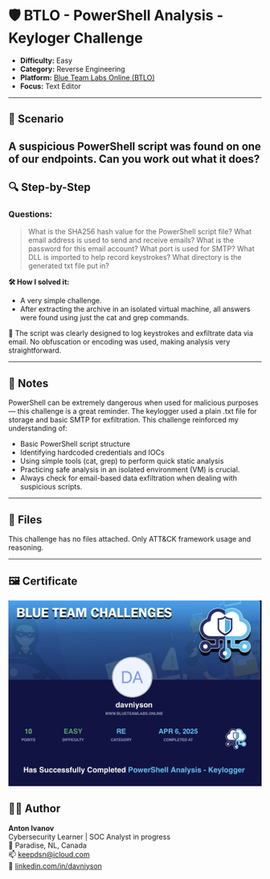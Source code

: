 # 🛡️ BTLO - PowerShell Analysis - Keyloger Challenge

- **Difficulty:** Easy  
- **Category:** Reverse Engineering
- **Platform:** [Blue Team Labs Online (BTLO)](https://blueteamlabs.online/)  
- **Focus:** Text Editor

---

## 📌 Scenario

A suspicious PowerShell script was found on one of our endpoints. Can you work out what it does?
---

## 🔍 Step-by-Step

### Questions:

> What is the SHA256 hash value for the PowerShell script file?
> What email address is used to send and receive emails? 
> What is the password for this email account? 
> What port is used for SMTP? 
> What DLL is imported to help record keystrokes? 
> What directory is the generated txt file put in?

**🛠 How I solved it:**

- A very simple challenge.
- After extracting the archive in an isolated virtual machine, all answers were found using just the cat and grep commands.

🔐 The script was clearly designed to log keystrokes and exfiltrate data via email.
No obfuscation or encoding was used, making analysis very straightforward.
  
---

## 🧠 Notes

PowerShell can be extremely dangerous when used for malicious purposes — this challenge is a great reminder.
The keylogger used a plain .txt file for storage and basic SMTP for exfiltration.
This challenge reinforced my understanding of:
 - Basic PowerShell script structure
 - Identifying hardcoded credentials and IOCs
 -  Using simple tools (cat, grep) to perform quick static analysis
 - Practicing safe analysis in an isolated environment (VM) is crucial.
 - Always check for email-based data exfiltration when dealing with suspicious scripts.

---

## 📂 Files

This challenge has no files attached. Only ATT&CK framework usage and reasoning.

---

## 🖼 Certificate

![BTLO ATT&CK certificate](./keylogcert.jpg)



## 🧑‍💻 Author

**Anton Ivanov**  
Cybersecurity Learner | SOC Analyst in progress  
📍 Paradise, NL, Canada  
📫 [keepdsn@icloud.com](mailto:keepdsn@icloud.com)  
🔗 [linkedin.com/in/davniyson](https://linkedin.com/in/davniyson)
